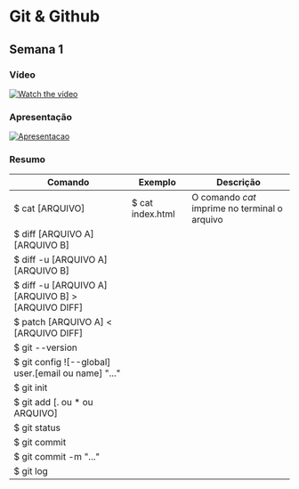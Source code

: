 # Git & Github

## Semana 1

### Vídeo

[![Watch the video](https://i.ibb.co/xM5p8Mg/Git-Git-Hub-Semana1.png)](https://vimeo.com/640753215/ab7ec0e700)
  
### Apresentação

[![Apresentacao](https://i.ibb.co/r50kmmy/Git-e-Github-Semana-1.jpg)](https://docs.google.com/presentation/d/e/2PACX-1vSl7AJnV3thC_vg1HJzX0SRDgRClt9RBvqR_O9ta_CRgpekPRyjDYs8S64djHwobAvIV447jYtjI4fg/pub?start=false&loop=false&delayms=3000)
  
### Resumo
  
| Comando | Exemplo | Descrição |
|------|------|------|
| $ cat [ARQUIVO] | $ cat index.html | O comando _cat_ imprime no terminal o arquivo |
| $ diff [ARQUIVO A] [ARQUIVO B] |  |  |
| $ diff -u [ARQUIVO A] [ARQUIVO B] |  |  |
| $ diff -u [ARQUIVO A] [ARQUIVO B] > [ARQUIVO DIFF] |  |  |
| $ patch [ARQUIVO A] < [ARQUIVO DIFF] |  |  |
| $ git --version |  |  |
| $ git config ![--global] user.[email ou name] "..." |  |  |
| $ git init |  |  |
| $ git add [. ou * ou ARQUIVO] |  |  |
| $ git status |  |  |
| $ git commit |  |  |
| $ git commit -m "..." |  |  |
| $ git log |  |  |




